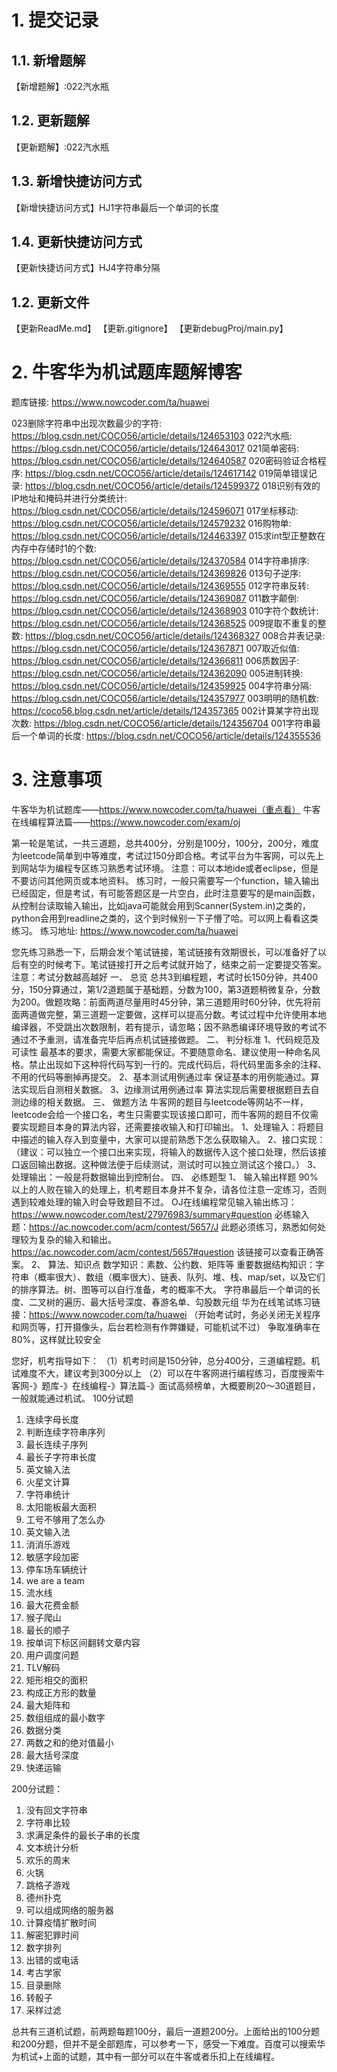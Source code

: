 # 1. 提交记录
## 1.1. 新增题解
【新增题解】:022汽水瓶
## 1.2. 更新题解
【更新题解】:022汽水瓶
## 1.3. 新增快捷访问方式
【新增快捷访问方式】HJ1字符串最后一个单词的长度
## 1.4. 更新快捷访问方式
【更新快捷访问方式】HJ4字符串分隔
## 1.2. 更新文件
【更新ReadMe.md】
【更新.gitignore】
【更新debugProj/main.py】

# 2. 牛客华为机试题库题解博客

题库链接: https://www.nowcoder.com/ta/huawei

023删除字符串中出现次数最少的字符: https://blog.csdn.net/COCO56/article/details/124653103
022汽水瓶: https://blog.csdn.net/COCO56/article/details/124643017
021简单密码: https://blog.csdn.net/COCO56/article/details/124640587
020密码验证合格程序: https://blog.csdn.net/COCO56/article/details/124617142
019简单错误记录: https://blog.csdn.net/COCO56/article/details/124599372
018识别有效的IP地址和掩码并进行分类统计: https://blog.csdn.net/COCO56/article/details/124596071
017坐标移动: https://blog.csdn.net/COCO56/article/details/124579232
016购物单: https://blog.csdn.net/COCO56/article/details/124463397
015求int型正整数在内存中存储时1的个数: https://blog.csdn.net/COCO56/article/details/124370584
014字符串排序: https://blog.csdn.net/COCO56/article/details/124369826
013句子逆序: https://blog.csdn.net/COCO56/article/details/124369555
012字符串反转: https://blog.csdn.net/COCO56/article/details/124369087
011数字颠倒: https://blog.csdn.net/COCO56/article/details/124368903
010字符个数统计: https://blog.csdn.net/COCO56/article/details/124368525
009提取不重复的整数: https://blog.csdn.net/COCO56/article/details/124368327
008合并表记录: https://blog.csdn.net/COCO56/article/details/124367871
007取近似值: https://blog.csdn.net/COCO56/article/details/124366811
006质数因子: https://blog.csdn.net/COCO56/article/details/124362090
005进制转换: https://blog.csdn.net/COCO56/article/details/124359925
004字符串分隔: https://blog.csdn.net/COCO56/article/details/124357977
003明明的随机数: https://coco56.blog.csdn.net/article/details/124357365
002计算某字符出现次数: https://blog.csdn.net/COCO56/article/details/124356704
001字符串最后一个单词的长度: https://blog.csdn.net/COCO56/article/details/124355536

# 3. 注意事项

牛客华为机试题库——https://www.nowcoder.com/ta/huawei（重点看）
牛客在线编程算法篇——https://www.nowcoder.com/exam/oj

第一轮是笔试，一共三道题，总共400分，分别是100分，100分，200分，难度为leetcode简单到中等难度，考试过150分即合格。考试平台为牛客网，可以先上到网站华为编程专区练习熟悉考试环境。
注意：可以本地ide或者eclipse，但是不要访问其他网页或本地资料。
练习时，一般只需要写一个function，输入输出已经固定，但是考试，有可能答题区是一片空白，此时注意要写的是main函数，从控制台读取输入输出，比如java可能就会用到Scanner(System.in)之类的，python会用到readline之类的，这个到时候别一下子懵了哈。可以网上看看这类练习。
练习地址: https://www.nowcoder.com/ta/huawei

您先练习熟悉一下，后期会发个笔试链接，笔试链接有效期很长，可以准备好了以后有空的时候考下。笔试链接打开之后考试就开始了，结束之前一定要提交答案。注意：考试分数越高越好
一、       总览
总共3到编程题，考试时长150分钟，共400分，150分算通过，第1/2道题属于基础题，分数为100，第3道题稍微复杂，分数为200。做题攻略：前面两道尽量用时45分钟，第三道题用时60分钟，优先将前面两道做完整，第三道题一定要做，这样可以提高分数。考试过程中允许使用本地编译器，不受跳出次数限制，若有提示，请忽略；因不熟悉编译环境导致的考试不通过不予重测，请准备完毕后再点机试链接做题。
二、       判分标准
1、代码规范及可读性
最基本的要求，需要大家都能保证。不要随意命名、建议使用一种命名风格。禁止出现如下这种将代码写到一行的。完成代码后，将代码里面多余的注释、不用的代码等删掉再提交。
2、基本测试用例通过率
保证基本的用例能通过。算法实现后自测相关数据。
3、边缘测试用例通过率
算法实现后需要根据题目去自测边缘的相关数据。
三、       做题方法
牛客网的题目与leetcode等网站不一样，leetcode会给一个接口名，考生只需要实现该接口即可，而牛客网的题目不仅需要实现题目本身的算法内容，还需要接收输入和打印输出。
1、处理输入：将题目中描述的输入存入到变量中，大家可以提前熟悉下怎么获取输入。
2、接口实现：（建议：可以独立一个接口出来实现，将输入的数据传入这个接口处理，然后该接口返回输出数据。这种做法便于后续测试，测试时可以独立测试这个接口。）
3、处理输出：一般是将数据输出到控制台。
四、       必练题型
1、    输入输出样题
90%以上的人败在输入的处理上，机考题目本身并不复杂，请各位注意一定练习，否则遇到较难处理的输入时会导致题目不过。
OJ在线编程常见输入输出练习：https://www.nowcoder.com/test/27976983/summary#question
   必练输入题：https://ac.nowcoder.com/acm/contest/5657/J 此题必须练习，熟悉如何处理较为复杂的输入和输出。https://ac.nowcoder.com/acm/contest/5657#question 该链接可以查看正确答案。
2、    算法、知识点
数学知识：素数、公约数、矩阵等
重要数据结构知识：字符串（概率很大）、数组（概率很大）、链表、队列、堆、栈、map/set，以及它们的排序算法。树、图等可以自行准备，考的概率不大。
字符串最后一个单词的长度、二叉树的遍历、最大括号深度、春游名单、勾股数元组
华为在线笔试练习链接：https://www.nowcoder.com/ta/huawei
（开始考试时，务必关闭无关程序和网页等，打开摄像头，后台若检测有作弊嫌疑，可能机试不过）
争取准确率在80%，这样就比较安全


您好，机考指导如下：
（1）机考时间是150分钟，总分400分，三道编程题。机试难度不大，建议考到300分以上
（2）可以在牛客网进行编程练习，百度搜索牛客网-》题库-》在线编程-》算法篇-》面试高频榜单，大概要刷20～30道题目，一般就能通过机试。
100分试题
1. 连续字母长度
2. 判断连续字符串序列
3. 最长连续子序列
4. 最长子字符串长度
5. 英文输入法
6. 火星文计算
7. 字符串统计
8. 太阳能板最大面积
9. 工号不够用了怎么办
9. 英文输入法
10. 消消乐游戏
11. 敏感字段加密
12. 停车场车辆统计
13. we are a  team
14. 流水线
15. 最大花费金额
16. 猴子爬山
17. 最长的顺子
18. 按单词下标区间翻转文章内容
19. 用户调度问题
20. TLV解码
21. 矩形相交的面积
22. 构成正方形的数量
23. 最大矩阵和
24. 数组组成的最小数字
25. 数据分类
26. 两数之和的绝对值最小
27. 最大括号深度
28. 快递运输

200分试题：
1. 没有回文字符串
2. 字符串比较
3. 求满足条件的最长子串的长度
4. 文本统计分析
5. 欢乐的周末
6. 火锅
7. 跳格子游戏
8. 德州扑克
9. 可以组成网络的服务器
10. 计算疫情扩散时间
11. 解密犯罪时间
12. 数字排列
13. 出错的或电话
14. 考古学家
15. 目录删除
16. 转骰子
17. 采样过滤

总共有三道机试题，前两题每题100分，最后一道题200分。上面给出的100分题和200分题，但并不是全部题库，可以参考一下，感受一下难度。百度可以搜索华为机试+上面的试题，其中有一部分可以在牛客或者乐扣上在线编程。